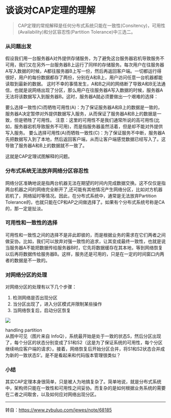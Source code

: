 # 谈谈对CAP定理的理解 
<!-- toc -->

> CAP定理的常规解释是任何分布式系统只能在一致性(Consitency)，可用性(Availability)和分区容忍性(Partition Tolerance)中三选二。

### 从问题出发

假设我们用一台服务器A对外提供存储服务，为了避免这台服务器宕机导致服务不可用，我们又在另外一台服务器B上运行了同样的存储服务。每次用户在往服务器A写入数据的时候，A都往服务器B上写一份，然后再返回客户端。一切都运行得很好，用户的每份数据都存了两份，分别在A和B上，用户访问任意一台机器都能读取到最新的数据。 
这时不幸的事情发生，A和B之间的网络断了导致A和B无法通信，也就是说网络出现了分区，那么用户在往服务器A写入数据的时候，服务器A无法将该数据写入到服务器B。这时，服务器A就必须要做出一个艰难的选择：

要么选择一致性(C)而牺牲可用性(A)：为了保证服务器A和B上的数据是一致的，服务器A决定暂停对外提供数据写入服务，从而保证了服务器A和B上的数据是一致，但是牺牲了可用性。 
注意：这里的可用性不是我们通常所说的高可用性(比如，服务器宕机导致服务不可用)，而是指服务器虽然活着，但是却不能对外提供写入服务。
要么选择可用性(A)而牺牲一致性(C)：为了保证服务不中断，服务器A先把数据写入到了本地，然后返回客户端，从而让客户端感觉数据已经写入了。这导致了服务器A和B上的数据就不一致了。

这就是CAP定理试图解释的问题。

### 分布式系统无法放弃网络分区容忍性

网络分区准确地说是指两台机器无法在期望的时间内完成数据交换。这不仅仅是指两台机器之间的网络完全断开了,还可能有其他情况产生网络分区，比如对方机器宕机了，网络延时等情况。因此，在分布式系统中，通常是无法放弃Partition Tolerance的，也就只能在CP和AP之间做选择了。如果有个分布式系统号称是CA的，那一定是扯淡。

### 可用性和一致性的选择

可用性和一致性之间的选择不是非此即彼的，而是根据业务的需求在它们两者之间做妥协。比如，我们可以放弃对强一致性的追求，让其变成最终一致性，也就是说当服务器A不能把数据传给服务器B时，它先将数据缓存在其本地，等到网络恢复以后再将数据传给服务器B。这样，服务还是可用的，只是在一定的时间窗口内两者的数据是不一致的。

### 对网络分区的处理

对网络分区的处理有以下几个步骤： 
1. 检测网络是否出现分区 
2. 当分区出现了，进入分区模式并限制某些操作 
3. 当网络恢复后，启动分区恢复

![](http://img.blog.csdn.net/20150204210351110)

handling partition   
从图中可见（图片来自 InfoQ），系统最开始是处于一致的状态S，然后分区出现了，每个分区的状态分别变成了S1和S2（这是为了保证系统的可用性，每个分区继续响应客户端的请求）。接着，网络恢复后开始分区合并，将S1和S2状态合并成为新的一致状态S‘。是不是看起来和代码版本管理很类似？

### 小结

其实CAP定理本身很简单，只是被人为地搞复杂了。简单地说，就是分布式系统中，架构师只能在一致性和可用性之间妥协。而复杂的是如何根据业务系统的需要在二者之间取舍，以及如何应对网络出现分区。

---

转自：https://www.zybuluo.com/jewes/note/68185
